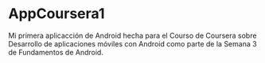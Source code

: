 # AppCoursera1
Mi primera aplicacción de Android hecha para el Courso de Coursera sobre Desarrollo de aplicaciones móviles con Android como parte de la Semana 3 de Fundamentos de Android. 
